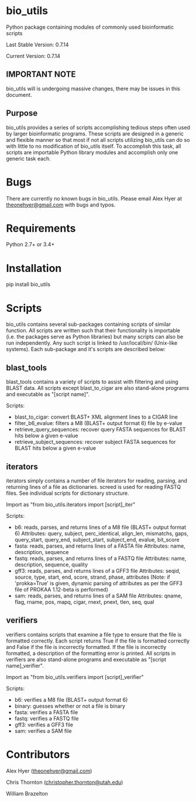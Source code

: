 bio_utils
==========

Python package containing modules of commonly used bioinformatic scripts

Last Stable Version: 0.7.14

Current Version: 0.7.14

IMPORTANT NOTE
--------------

bio_utils will is undergoing massive changes, there may be issues in
this document.

Purpose
-------

bio_utils provides a series of scripts accomplishing tedious steps often
used by larger bioinformatic programs. These scripts are designed in a generic
and flexible manner so that most if not all scripts utilizing bio_utils
can do so with little to no modification of bio_utils itself. To accomplish
this task, all scripts are importable Python library modules and accomplish
only one generic task each.

Bugs
=====

There are currently no known bugs in bio_utils. Please email Alex Hyer at
theonehyer@gmail.com with bugs and typos.

Requirements
============

Python 2.7+ or 3.4+

Installation
============

pip install bio_utils

Scripts
========

bio_utils contains several sub-packages containing scripts of similar function.
All scripts are written such that their functionality is importable
(i.e. the packages serve as Python libraries) but many scripts can also be run
independently. Any such script is linked to /usr/local/bin/
(Unix-like systems). Each sub-package and it's scripts are described below:

blast_tools
-----------

blast_tools contains a variety of scripts to assist with filtering and using
BLAST data. All scripts except blast_to_cigar are also stand-alone programs
and executable as "[script name]".

Scripts:
* blast_to_cigar: convert BLAST+ XML alignment lines to a CIGAR line
* filter_b6_evalue: filters a M8 (BLAST+ output format 6) file by e-value
* retrieve_query_sequences: recover query FASTA sequences for BLAST hits below
                            a given e-value
* retrieve_subject_sequences: recover subject FASTA sequences for BLAST hits
                              below a given e-value

iterators
---------

iterators simply contains a number of file iterators for reading, parsing, and
returning lines of a file as dictionaries. screed is used for reading
FASTQ files. See individual scripts for dictionary structure.

Import as "from bio_utils.iterators import [script]_iter"

Scripts:
* b6: reads, parses, and returns lines of a M8 file (BLAST+ output format 6)
      Attributes: query, subject, perc_identical, align_len,
      mismatchs, gaps, query_start, query_end, subject_start, subject_end,
      evalue, bit_score
* fasta: reads, parses, and returns lines of a FASTA file
         Attributes: name, description, sequence
* fastq: reads, parses, and returns lines of a FASTQ file
         Attributes: name, description, sequence, quality
* gff3: reads, parses, and returns lines of a GFF3 file
        Attributes: seqid, source, type, start, end, score,
        strand, phase, attributes (Note: if 'prokka=True' is given,
        dynamic parsing of attributes as per the GFF3 file of PROKAA 1.12-beta
        is performed)
* sam: reads, parses, and returns lines of a SAM file
       Attributes: qname, flag, rname, pos, mapq, cigar, rnext,
       pnext, tlen, seq, qual

verifiers
---------

verifiers contains scripts that examine a file type to ensure that the file is
formatted correctly. Each script returns True if the file is formatted
correctly and False if the file is incorrectly formatted. If the file is
incorrectly formatted, a description of the formatting error is printed. All
scripts in verifiers are also stand-alone programs and executable
 as "[script name]_verifier".
 
Import as "from bio_utils.verifiers import [script]_verifier"

Scripts:
* b6: verifies a M8 file (BLAST+ output format 6)
* binary: guesses whether or not a file is binary
* fasta: verifies a FASTA file
* fastq: verifies a FASTQ file
* gff3: verifies a GFF3 file
* sam: verifies a SAM file

Contributors
============

Alex Hyer (theonehyer@gmail.com)

Chris Thornton (christopher.thornton@utah.edu)

William Brazelton